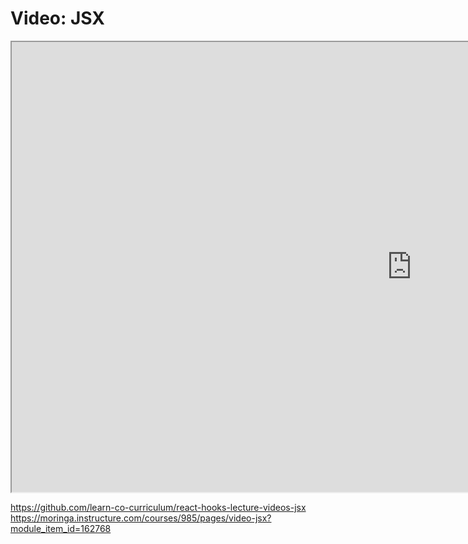 # Video: JSX

<iframe src="https://scrimba.com/scrim/c6adEpfy?pl=pn3dPUw" width="1280" height="720" allowfullscreen="allowfullscreen" allow="autoplay; fullscreen; picture-in-picture"></iframe>

https://github.com/learn-co-curriculum/react-hooks-lecture-videos-jsx
https://moringa.instructure.com/courses/985/pages/video-jsx?module_item_id=162768
